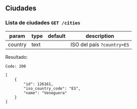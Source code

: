 ## Ciudades

### Lista de ciudades `GET /cities`

| param | type | default | description |
| --- | --- | --- | --- |
| country | text |  | ISO del país `?country=ES` |

Resultado:

    Code: 200

    [
        {
            "id": 126161,
            "iso_country_code": "ES",
            "name": "Veneguera"
        }
    ]
